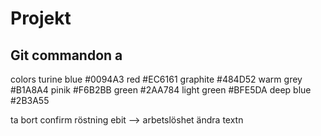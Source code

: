 # Projekt

## Git commandon a



colors
turine blue #0094A3
red #EC6161
graphite #484D52
warm grey #B1A8A4
pinik #F6B2BB
green #2AA784
light green #BFE5DA
deep blue #2B3A55



ta bort confirm röstning
ebit --> arbetslöshet
ändra textn
